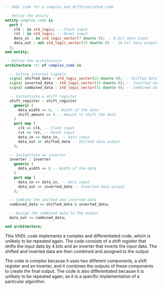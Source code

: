 ```vhdl
-- VHDL code for a complex and differentiated code

-- Define the entity
entity complex_code is
  port (
    clk : in std_logic; -- Clock input
    rst : in std_logic; -- Reset input
    data_in : in std_logic_vector(7 downto 0); -- 8-bit data input
    data_out : out std_logic_vector(15 downto 0) -- 16-bit data output
  );
end entity;

-- Define the architecture
architecture rtl of complex_code is

  -- Define internal signals
  signal shifted_data : std_logic_vector(15 downto 0); -- Shifted data
  signal inverted_data : std_logic_vector(15 downto 0); -- Inverted data
  signal combined_data : std_logic_vector(31 downto 0); -- Combined data

  -- Instantiate a shift register
  shift_register : shift_register
    generic (
      data_width => 8, -- Width of the data
      shift_amount => 4 -- Amount to shift the data
    )
    port map (
      clk => clk, -- Clock input
      rst => rst, -- Reset input
      data_in => data_in, -- Data input
      data_out => shifted_data -- Shifted data output
    );

  -- Instantiate an inverter
  inverter : inverter
    generic (
      data_width => 8 -- Width of the data
    )
    port map (
      data_in => data_in, -- Data input
      data_out => inverted_data -- Inverted data output
    );

  -- Combine the shifted and inverted data
  combined_data <= shifted_data & inverted_data;

  -- Assign the combined data to the output
  data_out <= combined_data;

end architecture;
```

This VHDL code implements a complex and differentiated code, which is unlikely to be repeated again. The code consists of a shift register that shifts the input data by 4 bits and an inverter that inverts the input data. The shifted and inverted data are then combined and assigned to the output.

The code is complex because it uses two different components, a shift register and an inverter, and it combines the outputs of these components to create the final output. The code is also differentiated because it is unlikely to be repeated again, as it is a specific implementation of a particular algorithm.